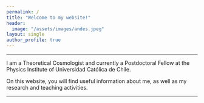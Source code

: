 ```yaml
---
permalink: /
title: "Welcome to my website!"
header:
  image: "/assets/images/andes.jpeg"
layout: single
author_profile: true
---
```


----------------------------------------

I am a Theoretical Cosmologist and currently a Postdoctoral Fellow at the Physics Institute of Universidad Católica de Chile.

On this website, you will find useful information about me, as well as my research and teaching activities.

----------------------------------------


